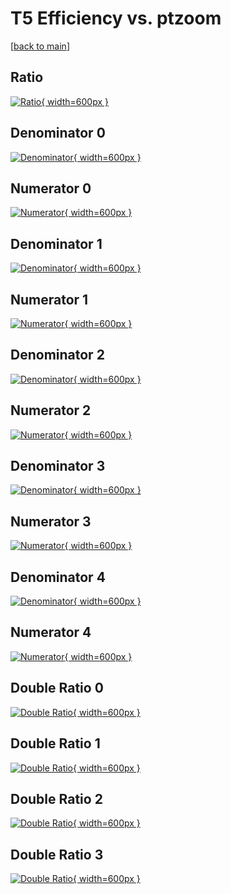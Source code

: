 # T5 Efficiency vs. ptzoom

[[back to main](./)]



## Ratio

[![Ratio](../mtv/var/T5_base_211_1_eff_ptzoom.png){ width=600px }](../mtv/var/T5_base_211_1_eff_ptzoom.pdf)

## Denominator 0

[![Denominator](../mtv/den/T5_base_211_1_eff_ptzoom_den0.png){ width=600px }](../mtv/den/T5_base_211_1_eff_ptzoom_den0.pdf)

## Numerator 0

[![Numerator](../mtv/num/T5_base_211_1_eff_ptzoom_num0.png){ width=600px }](../mtv/num/T5_base_211_1_eff_ptzoom_num0.pdf)

## Denominator 1

[![Denominator](../mtv/den/T5_base_211_1_eff_ptzoom_den1.png){ width=600px }](../mtv/den/T5_base_211_1_eff_ptzoom_den1.pdf)

## Numerator 1

[![Numerator](../mtv/num/T5_base_211_1_eff_ptzoom_num1.png){ width=600px }](../mtv/num/T5_base_211_1_eff_ptzoom_num1.pdf)

## Denominator 2

[![Denominator](../mtv/den/T5_base_211_1_eff_ptzoom_den2.png){ width=600px }](../mtv/den/T5_base_211_1_eff_ptzoom_den2.pdf)

## Numerator 2

[![Numerator](../mtv/num/T5_base_211_1_eff_ptzoom_num2.png){ width=600px }](../mtv/num/T5_base_211_1_eff_ptzoom_num2.pdf)

## Denominator 3

[![Denominator](../mtv/den/T5_base_211_1_eff_ptzoom_den3.png){ width=600px }](../mtv/den/T5_base_211_1_eff_ptzoom_den3.pdf)

## Numerator 3

[![Numerator](../mtv/num/T5_base_211_1_eff_ptzoom_num3.png){ width=600px }](../mtv/num/T5_base_211_1_eff_ptzoom_num3.pdf)

## Denominator 4

[![Denominator](../mtv/den/T5_base_211_1_eff_ptzoom_den4.png){ width=600px }](../mtv/den/T5_base_211_1_eff_ptzoom_den4.pdf)

## Numerator 4

[![Numerator](../mtv/num/T5_base_211_1_eff_ptzoom_num4.png){ width=600px }](../mtv/num/T5_base_211_1_eff_ptzoom_num4.pdf)

## Double Ratio 0

[![Double Ratio](../mtv/ratio/T5_base_211_1_eff_ptzoom_ratio0.png){ width=600px }](../mtv/ratio/T5_base_211_1_eff_ptzoom_ratio0.pdf)

## Double Ratio 1

[![Double Ratio](../mtv/ratio/T5_base_211_1_eff_ptzoom_ratio1.png){ width=600px }](../mtv/ratio/T5_base_211_1_eff_ptzoom_ratio1.pdf)

## Double Ratio 2

[![Double Ratio](../mtv/ratio/T5_base_211_1_eff_ptzoom_ratio2.png){ width=600px }](../mtv/ratio/T5_base_211_1_eff_ptzoom_ratio2.pdf)

## Double Ratio 3

[![Double Ratio](../mtv/ratio/T5_base_211_1_eff_ptzoom_ratio3.png){ width=600px }](../mtv/ratio/T5_base_211_1_eff_ptzoom_ratio3.pdf)

